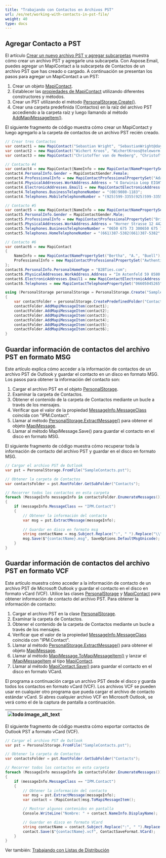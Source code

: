 ```yaml
---
title: "Trabajando con Contactos en Archivos PST"
url: /es/net/working-with-contacts-in-pst-file/
weight: 40
type: docs
---
```



## **Agregar Contacto a PST**

El artículo [Crear un nuevo archivo PST y agregar subcarpetas](https://docs.aspose.com/email/es/net/create-new-pst-add-sub-folders-and-messages/#creating-a-new-pst-file-and-add-subfolders) muestra cómo crear un archivo PST y agregarle una subcarpeta. Con Aspose.Email, puedes agregar un MapiContact a la subcarpeta de Contactos de un archivo PST que has creado o cargado. A continuación se presentan los pasos para agregar un MapiContact a un PST:

1. Crear un objeto [MapiContact](https://reference.aspose.com/email/net/aspose.email.mapi/mapicontact/).
2. Establecer las [propiedades de MapiContact](https://reference.aspose.com/email/net/aspose.email.mapi/mapicontact/) utilizando diferentes constructores y métodos.
3. Crear un PST utilizando el método [PersonalStorage.Create()](https://reference.aspose.com/email/net/aspose.email.storage.pst/personalstorage/create/#create/).
4. Crear una carpeta predefinida (Contactos) en la raíz del archivo PST accediendo a la carpeta raíz y luego llamando al método [AddMapiMessageItem()](https://reference.aspose.com/email/net/aspose.email.storage.pst/folderinfo/addmapimessageitem/#addmapimessageitem).

El siguiente fragmento de código muestra cómo crear un MapiContact y luego agregarlo a la carpeta de contactos de un archivo PST recién creado.

```csharp
// Crear tres Contactos 
var contact1 = new MapiContact("Sebastian Wright", "SebastianWright@dayrep.com");
var contact2 = new MapiContact("Wichert Kroos", "WichertKroos@teleworm.us", "Grade A Investment");
var contact3 = new MapiContact("Christoffer van de Meeberg", "ChristoffervandeMeeberg@teleworm.us", "Krauses Sofa Factory", "046-630-4614046-630-4614");

// Contacto #4
var contact4 = new MapiContact{NameInfo = new MapiContactNamePropertySet("Margaret", "J.", "Tolle")};
contact4.PersonalInfo.Gender = MapiContactGender.Female;
contact4.ProfessionalInfo = new MapiContactProfessionalPropertySet("Adaptaz", "Recording engineer");
contact4.PhysicalAddresses.WorkAddress.Address = "4 Darwinia Loop EIGHTY MILE BEACH WA 6725";
contact4.ElectronicAddresses.Email1 = new MapiContactElectronicAddress("Hisen1988", "SMTP", "MargaretJTolle@dayrep.com");
contact4.Telephones.BusinessTelephoneNumber = "(08)9080-1183";
contact4.Telephones.MobileTelephoneNumber = "(925)599-3355(925)599-3355";

// Contacto #5
var contact5 = new MapiContact{NameInfo = new MapiContactNamePropertySet("Matthew", "R.", "Wilcox")};
contact5.PersonalInfo.Gender = MapiContactGender.Male;
contact5.ProfessionalInfo = new MapiContactProfessionalPropertySet("Briazz", "Psychiatric aide");
contact5.PhysicalAddresses.WorkAddress.Address = "Horner Strasse 12 4421 SAASS";
contact5.Telephones.BusinessTelephoneNumber = "0650 675 73 300650 675 73 30";
contact5.Telephones.HomeTelephoneNumber = "(661)387-5382(661)387-5382";

// Contacto #6
var contact6 = new MapiContact
{
    NameInfo = new MapiContactNamePropertySet("Bertha", "A.", "Buell"),
    ProfessionalInfo = new MapiContactProfessionalPropertySet("Awthentikz", "Social work assistant")
};
contact6.PersonalInfo.PersonalHomePage = "B2BTies.com";
contact6.PhysicalAddresses.WorkAddress.Address = "Im Astenfeld 59 8580 EDELSCHROTT";
contact6.ElectronicAddresses.Email1 = new MapiContactElectronicAddress("Experwas", "SMTP", "BerthaABuell@armyspy.com");
contact6.Telephones = new MapiContactTelephonePropertySet("06605045265");

using (PersonalStorage personalStorage = PersonalStorage.Create("SampleContacts_out.pst", FileFormatVersion.Unicode))
{
    var contactFolder = personalStorage.CreatePredefinedFolder("Contacts", StandardIpmFolder.Contacts);
    contactFolder.AddMapiMessageItem(contact1);
    contactFolder.AddMapiMessageItem(contact2);
    contactFolder.AddMapiMessageItem(contact3);
    contactFolder.AddMapiMessageItem(contact4);
    contactFolder.AddMapiMessageItem(contact5);
    contactFolder.AddMapiMessageItem(contact6);
}
```

## **Guardar información de contactos del archivo PST en formato MSG**

Este artículo explica cómo acceder a la información de contactos de un archivo PST de Outlook y guardar el contacto en un disco en formato MSG. Los pasos para obtener la información del contacto son:

1. Cargar el archivo PST en el objeto [PersonalStorage](https://reference.aspose.com/email/net/aspose.email.storage.pst/personalstorage/).
1. Examinar la carpeta de Contactos.
1. Obtener el contenido de la carpeta de Contactos mediante un bucle a través de los mensajes.
1. Verificar que el valor de la propiedad [MessageInfo.MessageClass](https://reference.aspose.com/email/net/aspose.email.storage.pst/messageinfo/messageclass/) coincida con "IPM.Contact".
1. Llamar al método [PersonalStorage.ExtractMessage()](https://reference.aspose.com/email/net/aspose.email.storage.pst/personalstorage/extractmessage/#extractmessage/) para obtener el objeto [MapiMessage](https://reference.aspose.com/email/net/aspose.email.mapi/mapimessage/).
1. Llamar al método MapiMessage.Save() para guardar el contacto en el disco en formato MSG.

El siguiente fragmento de código muestra cómo recuperar toda la información de contacto del archivo PST y guardar en el disco en formato MSG.

```csharp
// Cargar el archivo PST de Outlook
var pst = PersonalStorage.FromFile("SampleContacts.pst");

// Obtener la carpeta de Contactos
var contactsFolder = pst.RootFolder.GetSubFolder("Contacts");

// Recorrer todos los contactos en esta carpeta
foreach (MessageInfo messageInfo in contactsFolder.EnumerateMessages())
{
    if (messageInfo.MessageClass == "IPM.Contact")
    {
        // Obtener la información del contacto
        var msg = pst.ExtractMessage(messageInfo);
        
        // Guardar en disco en formato msg
        string contactName = msg.Subject.Replace(":", " ").Replace("\\", " ").Replace("?", " ").Replace("/", " ");
        msg.Save($"{contactName}.msg", SaveOptions.DefaultMsgUnicode);
    }
}
```

## **Guardar información de contactos del archivo PST en formato VCF**

Este artículo muestra cómo acceder a la información de contacto de un archivo PST de Microsoft Outlook y guardar el contacto en el disco en formato vCard (VCF). Utilice las clases [PersonalStorage](https://reference.aspose.com/email/net/aspose.email.storage.pst/personalstorage/) y [MapiContact](https://reference.aspose.com/email/net/aspose.email.mapi/mapicontact/) para obtener información de contacto del archivo PST. Para obtener la información de contacto:

1. Cargar el archivo PST en la clase [PersonalStorage](https://reference.aspose.com/email/net/aspose.email.storage.pst/personalstorage/).
1. Examinar la carpeta de Contactos.
1. Obtener el contenido de la carpeta de Contactos mediante un bucle a través de los mensajes.
1. Verificar que el valor de la propiedad [MessageInfo.MessageClass](https://reference.aspose.com/email/net/aspose.email.storage.pst/messageinfo/messageclass/) coincida con "IPM.Contact".
1. Llamar al método [PersonalStorage.ExtractMessage()](https://reference.aspose.com/email/net/aspose.email.storage.pst/personalstorage/extractmessage/#extractmessage/) para obtener el objeto [MapiMessage](https://reference.aspose.com/email/net/aspose.email.mapi/mapimessage/).
1. Llamar al método [MapiMessage.ToMapiMessageItem()](https://reference.aspose.com/email/net/aspose.email.mapi/mapimessage/tomapimessageitem/) y lanzar el [IMapiMessageItem](https://reference.aspose.com/email/net/aspose.email.mapi/imapimessageitem/) al tipo [MapiContact](https://reference.aspose.com/email/net/aspose.email.mapi/mapicontact/).
1. Llamar al método [MapiContact.Save()](https://reference.aspose.com/email/net/aspose.email.mapi/mapicontact/save/#save_1) para guardar el contacto en el disco en formato VCard.

El programa a continuación carga un archivo PST desde el disco y guarda todos los contactos en formato vCard (VCF). Los archivos VCF se pueden usar en cualquier otro programa que pueda cargar el archivo de contacto estándar vCard. Si abres cualquier archivo VCF en Microsoft Outlook, se verá como el de la captura de pantalla a continuación.

|![todo:image_alt_text](working-with-contacts-in-pst-file_1.png)|
| :- |
El siguiente fragmento de código muestra cómo exportar contactos de Outlook PST a formato vCard (VCF).

```csharp
// Cargar el archivo PST de Outlook
var pst = PersonalStorage.FromFile("SampleContacts.pst");

// Obtener la carpeta de Contactos
var contactsFolder = pst.RootFolder.GetSubFolder("Contacts");

// Recorrer todos los contactos en esta carpeta
foreach (MessageInfo messageInfo in contactsFolder.EnumerateMessages())
{
    if (messageInfo.MessageClass == "IPM.Contact")
    {
        // Obtener la información del contacto
        var msg = pst.ExtractMessage(messageInfo);
        var contact = (MapiContact)msg.ToMapiMessageItem();

        // Mostrar algunos contenidos en pantalla
        Console.WriteLine("Nombre: " + contact.NameInfo.DisplayName);

        // Guardar en disco en formato VCard
        string contactName = contact.Subject.Replace(":", " ").Replace("\\", " ").Replace("?", " ").Replace("/", " ");
        contact.Save($"{contactName}.vcf", ContactSaveFormat.VCard);
    }
}
```

Ver también: [Trabajando con Listas de Distribución](/email//net/working-with-distribution-lists-in-pst/)